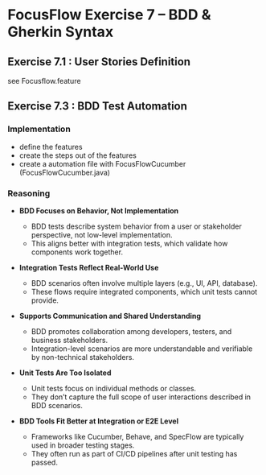 # FocusFlow Exercise 7 – BDD & Gherkin Syntax

## Exercise 7.1 : User Stories Definition
see Focusflow.feature

## Exercise 7.3 : BDD Test Automation

### Implementation
- define the features
- create the steps out of the features
- create a automation file with FocusFlowCucumber (FocusFlowCucumber.java)

### Reasoning
- **BDD Focuses on Behavior, Not Implementation**
    - BDD tests describe system behavior from a user or stakeholder perspective, not low-level implementation.
    - This aligns better with integration tests, which validate how components work together.

- **Integration Tests Reflect Real-World Use**
    - BDD scenarios often involve multiple layers (e.g., UI, API, database).
    - These flows require integrated components, which unit tests cannot provide.

- **Supports Communication and Shared Understanding**
    - BDD promotes collaboration among developers, testers, and business stakeholders.
    - Integration-level scenarios are more understandable and verifiable by non-technical stakeholders.

- **Unit Tests Are Too Isolated**
    - Unit tests focus on individual methods or classes.
    - They don’t capture the full scope of user interactions described in BDD scenarios.

- **BDD Tools Fit Better at Integration or E2E Level**
    - Frameworks like Cucumber, Behave, and SpecFlow are typically used in broader testing stages.
    - They often run as part of CI/CD pipelines after unit testing has passed.